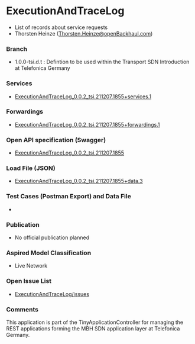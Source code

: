 # ExecutionAndTraceLog
- List of records about service requests
- Thorsten Heinze (Thorsten.Heinze@openBackhaul.com)

### Branch
- 1.0.0-tsi.d.t : Defintion to be used within the Transport SDN Introduction at Telefonica Germany

### Services
- [ExecutionAndTraceLog_0.0.2_tsi.211207.1855+services.1](./ExecutionAndTraceLog_0.0.2_tsi.211207.1855+services.1.xlsx)

### Forwardings
- [ExecutionAndTraceLog_0.0.2_tsi.211207.1855+forwardings.1](./ExecutionAndTraceLog_0.0.2_tsi.211207.1855+forwardings.1.xlsx)

### Open API specification (Swagger)
- [ExecutionAndTraceLog_0.0.2_tsi.211207.1855](ExecutionAndTraceLog_0.0.2_tsi.211207.1855.yaml)

### Load File (JSON)
- [ExecutionAndTraceLog_0.0.2_tsi.211207.1855+data.3](ExecutionAndTraceLog_0.0.2_tsi.211207.1855+data.3.json)

### Test Cases (Postman Export) and Data File
- 

### Publication
- No official publication planned

### Aspired Model Classification
- Live Network

### Open Issue List
- [ExecutionAndTraceLog/issues](../../issues)

### Comments
This application is part of the TinyApplicationController for managing the REST applications forming the MBH SDN application layer at Telefonica Germany.
